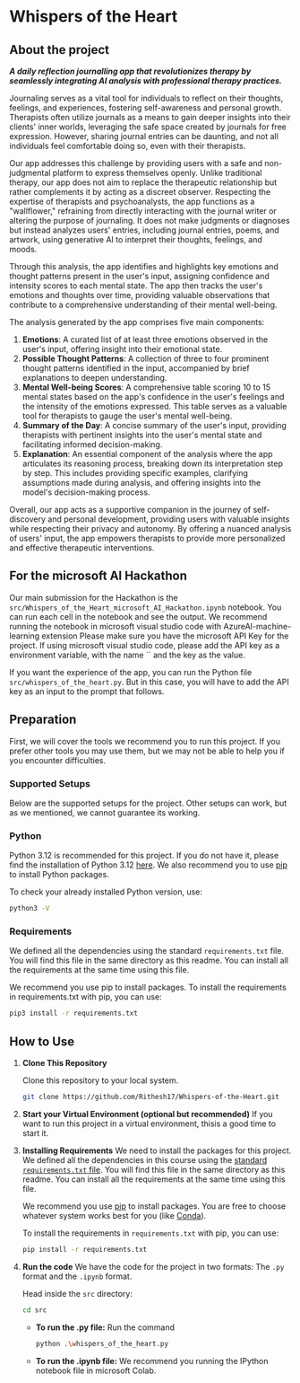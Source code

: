 # Whispers of the Heart
## About the project

**_A daily reflection journalling app that revolutionizes therapy by seamlessly integrating AI analysis with professional therapy practices._**

Journaling serves as a vital tool for individuals to reflect on their thoughts, feelings, and experiences, fostering self-awareness and personal growth. Therapists often utilize journals as a means to gain deeper insights into their clients' inner worlds, leveraging the safe space created by journals for free expression. However, sharing journal entries can be daunting, and not all individuals feel comfortable doing so, even with their therapists.

Our app addresses this challenge by providing users with a safe and non-judgmental platform to express themselves openly. Unlike traditional therapy, our app does not aim to replace the therapeutic relationship but rather complements it by acting as a discreet observer. Respecting the expertise of therapists and psychoanalysts, the app functions as a "wallflower," refraining from directly interacting with the journal writer or altering the purpose of journaling. It does not make judgments or diagnoses but instead analyzes users' entries, including journal entries, poems, and artwork, using generative AI to interpret their thoughts, feelings, and moods.

Through this analysis, the app identifies and highlights key emotions and thought patterns present in the user's input, assigning confidence and intensity scores to each mental state. The app then tracks the user's emotions and thoughts over time, providing valuable observations that contribute to a comprehensive understanding of their mental well-being.

The analysis generated by the app comprises five main components:

1. **Emotions**: A curated list of at least three emotions observed in the user's input, offering insight into their emotional state.
2. **Possible Thought Patterns**: A collection of three to four prominent thought patterns identified in the input, accompanied by brief explanations to deepen understanding.
3. **Mental Well-being Scores**: A comprehensive table scoring 10 to 15 mental states based on the app's confidence in the user's feelings and the intensity of the emotions expressed. This table serves as a valuable tool for therapists to gauge the user's mental well-being.
4. **Summary of the Day**: A concise summary of the user's input, providing therapists with pertinent insights into the user's mental state and facilitating informed decision-making.
5. **Explanation**: An essential component of the analysis where the app articulates its reasoning process, breaking down its interpretation step by step. This includes providing specific examples, clarifying assumptions made during analysis, and offering insights into the model's decision-making process.

Overall, our app acts as a supportive companion in the journey of self-discovery and personal development, providing users with valuable insights while respecting their privacy and autonomy. By offering a nuanced analysis of users' input, the app empowers therapists to provide more personalized and effective therapeutic interventions.

## For the microsoft AI Hackathon

Our main submission for the Hackathon is the `src/Whispers_of_the_Heart_microsoft_AI_Hackathon.ipynb` notebook. You can run each cell in the notebook and see the output.
We recommend running the notebook in microsoft visual studio code with AzureAI-machine-learning extension
Please make sure you have the microsoft API Key for the project. If using microsoft visual studio code, please add the API key as a environment variable, with the name `` and the key as the value.

If you want the experience of the app, you can run the Python file `src/whispers_of_the_heart.py`. But in this case, you will have to add the API key as an input to the prompt that follows.

## Preparation

First, we will cover the tools we recommend you to run this project.
If you prefer other tools you may use them, but we may not be able to help you if you encounter difficulties.

### Supported Setups

Below are the supported setups for the project.
Other setups can work, but as we mentioned, we cannot guarantee its working.

### Python

Python 3.12  is recommended for this project.
If you do not have it, please find the installation of Python 3.12 [here](https://www.python.org/downloads/).
We also recommend you to use [pip](https://pip.pypa.io/en/stable/installation/) to install Python packages.

To check your already installed Python version, use:
```sh
python3 -V
```

### Requirements

We defined all the dependencies using the standard `requirements.txt` file. You will find this file in the same directory as this readme. You can install all the requirements at the same time using this file.

We recommend you use pip to install packages. 
To install the requirements in requirements.txt with pip, you can use:
```sh
pip3 install -r requirements.txt
```

## How to Use

1. **Clone This Repository**
    
    Clone this repository to your local system.

    ```sh
    git clone https://github.com/Rithesh17/Whispers-of-the-Heart.git
    ```

2. **Start your Virtual Environment (optional but recommended)**
    If you want to run this project in a virtual environment, thisis a good time to start it.

3. **Installing Requirements**
    We need to install the packages for this project.
    We defined all the dependencies in this course using the [standard `requirements.txt` file](https://pip.pypa.io/en/stable/reference/requirements-file-format/).
    You will find this file in the same directory as this readme.
    You can install all the requirements at the same time using this file.

    We recommend you use [pip](https://pip.pypa.io/en/stable/) to install packages.
    You are free to choose whatever system works best for you (like [Conda](https://docs.conda.io/en/latest/)).

    To install the requirements in `requirements.txt` with pip, you can use:
    ```sh
    pip install -r requirements.txt
    ```

4. **Run the code**
    We have the code for the project in two formats: The `.py` format and the `.ipynb` format.
    
    Head inside the `src` directory:
    ```sh
    cd src
    ```

    - **To run the .py file:** 
        Run the command
        ```sh
        python .\whispers_of_the_heart.py
        ```
    
    - **To run the .ipynb file:** 
        We recommend you running the IPython notebook file in microsoft Colab.
